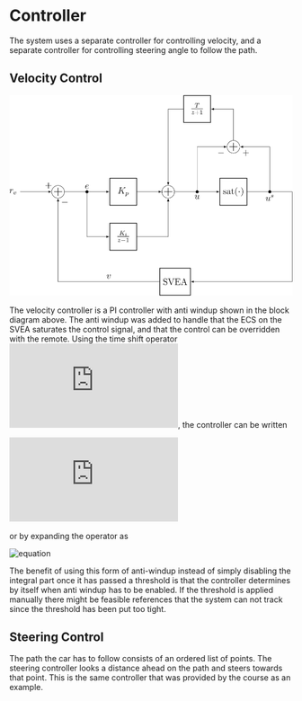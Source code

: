 # Controller
The system uses a separate controller for controlling velocity, and a separate controller for controlling steering angle to follow the path.

## Velocity Control
![Velocity controller block diagram](figures/controller_diagram.svg "Velocity controller")

The velocity controller is a PI controller with anti windup shown in the block diagram above. The anti windup was added to handle that the ECS on the SVEA saturates the control signal, and that the control can be overridden with the remote. Using the time shift operator ![equation](https://latex.codecogs.com/svg.latex?%5Cinline%20qx_t%3Dx_%7Bt+1%7D), the controller can be written

![equation](https://latex.codecogs.com/svg.latex?u_t%20%3D%20K_pe_t%20+%20%5Cfrac%7BK_i%7D%7Bq-1%7De_t%20+%20%5Cfrac%7BT%7D%7Bq-1%7D%28u%5Es_t%20-%20u_t%29)

or by expanding the operator as

![equation](https://latex.codecogs.com/svg.svg?u_%7Bt+1%7D%20%3D%20K_pe_%7Bt+1%7D%20+%20%28K_i-K_p%29e_t%20+%20%281-T%29u_t%20+%20Tu%5Es_t)

The benefit of using this form of anti-windup instead of simply disabling the integral part once it has passed a threshold is that the controller determines by itself when anti windup has to be enabled. If the threshold is applied manually there might be feasible references that the system can not track since the threshold has been put too tight.

## Steering Control
The path the car has to follow consists of an ordered list of points. The steering controller looks a distance ahead on the path and steers towards that point. This is the same controller that was provided by the course as an example.

